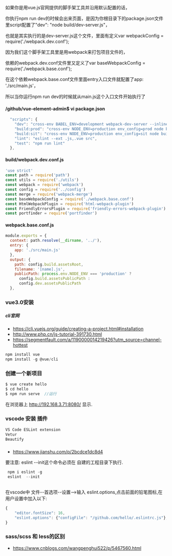 如果你是用vue.js官网提供的脚手架工具并沿用默认配置的话，

你执行npm run dev的时候会出来页面，是因为你根目录下的package.json文件里script配置了"dev": "node build/dev-server.js"，

也就是其实执行的是dev-server.js这个文件，里面有定义var webpackConfig = require('./webpack.dev.conf');

因为我们这个脚手架工具里是用webpack来打包项目文件的，

依赖的webpack.dev.conf文件里又定义了var baseWebpackConfig = require('./webpack.base.conf');

在这个依赖webpack.base.conf文件里面entry入口文件就配置了app: './src/main.js'，

所以当你运行npm run dev的时候就从main.js这个入口文件开始执行了


#### /github/vue-element-admin$ vi package.json 
```javascript
  "scripts": {
    "dev": "cross-env BABEL_ENV=development webpack-dev-server --inline --progress --config build/webpack.dev.conf.js",
    "build:prod": "cross-env NODE_ENV=production env_config=prod node build/build.js",
    "build:sit": "cross-env NODE_ENV=production env_config=sit node build/build.js",
    "lint": "eslint --ext .js,.vue src",
    "test": "npm run lint"
  },
  ```
####  build/webpack.dev.conf.js
```js
'use strict'
const path = require('path')
const utils = require('./utils')
const webpack = require('webpack')
const config = require('../config')
const merge = require('webpack-merge')
const baseWebpackConfig = require('./webpack.base.conf')
const HtmlWebpackPlugin = require('html-webpack-plugin')
const FriendlyErrorsPlugin = require('friendly-errors-webpack-plugin')
const portfinder = require('portfinder')
```

#### webpack.base.conf.js
```js
module.exports = {
  context: path.resolve(__dirname, '../'),
  entry: {
    app: './src/main.js'
  },
  output: {
    path: config.build.assetsRoot,
    filename: '[name].js',
    publicPath: process.env.NODE_ENV === 'production' ?
      config.build.assetsPublicPath :
      config.dev.assetsPublicPath
  },
```
### vue3.0安装
##### cli官网
- https://cli.vuejs.org/guide/creating-a-project.html#installation
- http://www.php.cn/js-tutorial-391730.html
- https://segmentfault.com/a/1190000014219426?utm_source=channel-hottest
```js
npm install vue
npm install -g @vue/cli
```
### 创建一个新项目
```js
$ vue create hello
$ cd hello
$ npm run serve  //运行
```
在浏览器上 http://192.168.3.71:8080/ 显示.

### vscode 安装 插件
```js
VS Code ESLint extension
Vetur 
Beautify
```

### 
- https://www.jianshu.com/p/2bcdce1dc8d4

要注意: eslint --init这个命令必须在 自建的工程目录下执行.
```js
 npm i eslint -g
 eslint  --init
 
```
在vscode中 文件--首选项--设置-->输入 eslint.options,点击前面的铅笔图标,在用户设置中加入以下:
```js
{
    "editor.fontSize": 16,
    "eslint.options": {"configFile": "/github.com/hello/.eslintrc.js"},
}
```

### sass/scss 和 less的区别
- https://www.cnblogs.com/wangpenghui522/p/5467560.html
